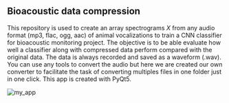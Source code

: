 ## Bioacoustic data compression

This repository is used to create an array spectrograms $X$ from any audio format (mp3, flac, ogg, aac) of animal vocalizations to train a CNN classifier for bioacoustic monitoring project.
The objective is to be able evaluate how well a classifier along with compressed data perform compared with the original data. 
The data is always recorded and saved as a waveform (.wav). You can use any tools to convert the audio but here we are created our own converter to facilitate the task of converting multiples files in one folder just in one click. This app is created with PyQt5.


  ![my_app](https://github.com/milanto-hery/audio_to_input_cnn/assets/78157308/f4db028d-0f9b-4a68-b6b2-0ae92a70ac83)
